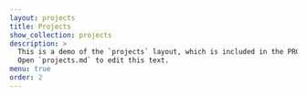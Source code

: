 ```yaml
---
layout: projects
title: Projects
show_collection: projects
description: >
  This is a demo of the `projects` layout, which is included in the PRO version of Hydejack.
  Open `projects.md` to edit this text.
menu: true
order: 2
---
```

